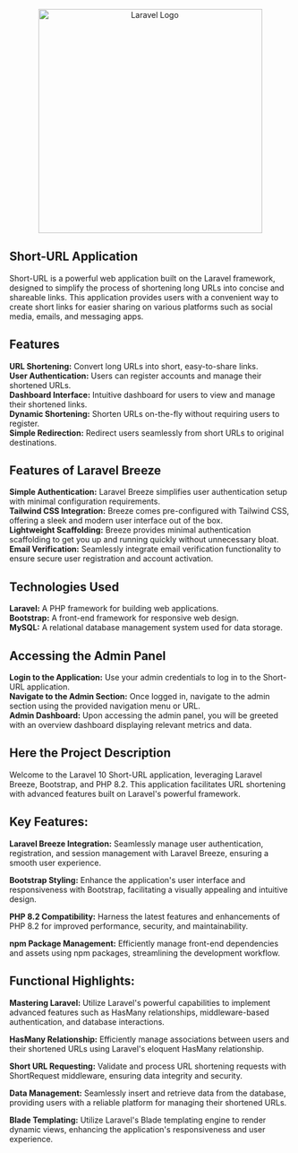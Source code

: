 <p align="center"><a href="https://laravel.com" target="_blank"><img src="https://raw.githubusercontent.com/laravel/art/master/logo-lockup/5%20SVG/2%20CMYK/1%20Full%20Color/laravel-logolockup-cmyk-red.svg" width="400" alt="Laravel Logo"></a></p>


## Short-URL Application

Short-URL is a powerful web application built on the Laravel framework, designed to simplify the process of shortening long URLs into concise and shareable links. This application provides users with a convenient way to create short links for easier sharing on various platforms such as social media, emails, and messaging apps.

## Features

<b>URL Shortening:</b> Convert long URLs into short, easy-to-share links.<br>
<b>User Authentication:</b> Users can register accounts and manage their shortened URLs.<br>
<b>Dashboard Interface:</b> Intuitive dashboard for users to view and manage their shortened links.<br>
<b>Dynamic Shortening:</b> Shorten URLs on-the-fly without requiring users to register.<br>
<b>Simple Redirection:</b> Redirect users seamlessly from short URLs to original destinations.<br>

## Features of Laravel Breeze
<b>Simple Authentication:</b> Laravel Breeze simplifies user authentication setup with minimal configuration requirements.<br>
<b>Tailwind CSS Integration:</b> Breeze comes pre-configured with Tailwind CSS, offering a sleek and modern user interface out of the box.<br>
<b>Lightweight Scaffolding:</b> Breeze provides minimal authentication scaffolding to get you up and running quickly without unnecessary bloat.<br>
<b>Email Verification:</b> Seamlessly integrate email verification functionality to ensure secure user registration and account activation.<br>

## Technologies Used

<b>Laravel:</b> A PHP framework for building web applications.<br>
<b>Bootstrap:</b> A front-end framework for responsive web design.<br>
<b>MySQL:</b> A relational database management system used for data storage.<br>

## Accessing the Admin Panel
        
<b>Login to the Application:</b> Use your admin credentials to log in to the Short-URL application.<br>
<b>Navigate to the Admin Section:</b> Once logged in, navigate to the admin section using the provided navigation menu or URL.<br>
<b>Admin Dashboard:</b> Upon accessing the admin panel, you will be greeted with an overview dashboard displaying relevant metrics and data.<br>

## Here the Project Description 
Welcome to the Laravel 10 Short-URL application, leveraging Laravel Breeze, Bootstrap, and PHP 8.2. This application facilitates URL shortening with advanced features built on Laravel's powerful framework.

## Key Features:
<b>Laravel Breeze Integration:</b> Seamlessly manage user authentication, registration, and session management with Laravel Breeze, ensuring a smooth user experience.

<b>Bootstrap Styling:</b> Enhance the application's user interface and responsiveness with Bootstrap, facilitating a visually appealing and intuitive design.

<b>PHP 8.2 Compatibility:</b> Harness the latest features and enhancements of PHP 8.2 for improved performance, security, and maintainability.

<b>npm Package Management:</b> Efficiently manage front-end dependencies and assets using npm packages, streamlining the development workflow.

  ## Functional Highlights:
<b>Mastering Laravel:</b> Utilize Laravel's powerful capabilities to implement advanced features such as HasMany relationships, middleware-based authentication, and database interactions.

<b>HasMany Relationship:</b> Efficiently manage associations between users and their shortened URLs using Laravel's eloquent HasMany relationship.

<b>Short URL Requesting:</b> Validate and process URL shortening requests with ShortRequest middleware, ensuring data integrity and security.

<b>Data Management:</b> Seamlessly insert and retrieve data from the database, providing users with a reliable platform for managing their shortened URLs.

<b>Blade Templating:</b> Utilize Laravel's Blade templating engine to render dynamic views, enhancing the application's responsiveness and user experience.
